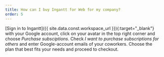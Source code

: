 ```yaml
---
title: How can I buy Ingantt for Web for my company?
order: 5
---
```

[Sign in to Ingantt]({{ site.data.const.workspace_url }}){:target="_blank"} with your Google account, click on your avatar in the top right corner and choose *Purchase subsciptions*. Check *I want to purchase subscriptions for others* and enter Google-account emails of your coworkers. Choose the plan that best fits your needs and proceed to checkout.
